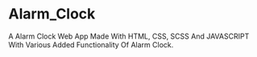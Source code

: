 # Alarm_Clock
A Alarm Clock Web App Made With HTML, CSS, SCSS And JAVASCRIPT With Various Added Functionality Of Alarm Clock.
